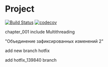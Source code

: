 # Project
[![Build Status](https://travis-ci.org/Sekator778/Project.svg?branch=master)](https://travis-ci.org/Sekator778/Project)
[![codecov](https://codecov.io/gh/Sekator778/Project/branch/master/graph/badge.svg)](https://codecov.io/gh/Sekator778/Project)

chapter_001 include Multithreading

"Объединение зафиксированных изменений 2"

add new branch hotfix


add hotfix_139840 branch